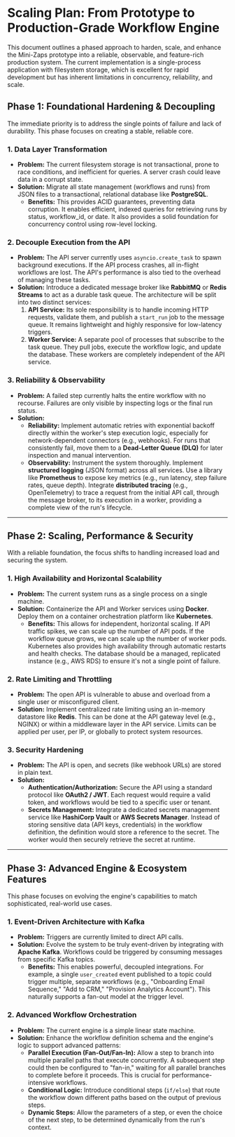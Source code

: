 # Scaling Plan: From Prototype to Production-Grade Workflow Engine

This document outlines a phased approach to harden, scale, and enhance the Mini-Zaps prototype into a reliable, observable, and feature-rich production system. The current implementation is a single-process application with filesystem storage, which is excellent for rapid development but has inherent limitations in concurrency, reliability, and scale.

## Phase 1: Foundational Hardening & Decoupling

The immediate priority is to address the single points of failure and lack of durability. This phase focuses on creating a stable, reliable core.

### 1. Data Layer Transformation

*   **Problem:** The current filesystem storage is not transactional, prone to race conditions, and inefficient for queries. A server crash could leave data in a corrupt state.
*   **Solution:** Migrate all state management (workflows and runs) from JSON files to a transactional, relational database like **PostgreSQL**. 
    *   **Benefits:** This provides ACID guarantees, preventing data corruption. It enables efficient, indexed queries for retrieving runs by status, workflow_id, or date. It also provides a solid foundation for concurrency control using row-level locking.

### 2. Decouple Execution from the API

*   **Problem:** The API server currently uses `asyncio.create_task` to spawn background executions. If the API process crashes, all in-flight workflows are lost. The API's performance is also tied to the overhead of managing these tasks.
*   **Solution:** Introduce a dedicated message broker like **RabbitMQ** or **Redis Streams** to act as a durable task queue. The architecture will be split into two distinct services:
    1.  **API Service:** Its sole responsibility is to handle incoming HTTP requests, validate them, and publish a `start_run` job to the message queue. It remains lightweight and highly responsive for low-latency triggers.
    2.  **Worker Service:** A separate pool of processes that subscribe to the task queue. They pull jobs, execute the workflow logic, and update the database. These workers are completely independent of the API service.

### 3. Reliability & Observability

*   **Problem:** A failed step currently halts the entire workflow with no recourse. Failures are only visible by inspecting logs or the final run status.
*   **Solution:**
    *   **Reliability:** Implement automatic retries with exponential backoff directly within the worker's step execution logic, especially for network-dependent connectors (e.g., webhooks). For runs that consistently fail, move them to a **Dead-Letter Queue (DLQ)** for later inspection and manual intervention.
    *   **Observability:** Instrument the system thoroughly. Implement **structured logging** (JSON format) across all services. Use a library like **Prometheus** to expose key metrics (e.g., run latency, step failure rates, queue depth). Integrate **distributed tracing** (e.g., OpenTelemetry) to trace a request from the initial API call, through the message broker, to its execution in a worker, providing a complete view of the run's lifecycle.

---

## Phase 2: Scaling, Performance & Security

With a reliable foundation, the focus shifts to handling increased load and securing the system.

### 1. High Availability and Horizontal Scalability

*   **Problem:** The current system runs as a single process on a single machine.
*   **Solution:** Containerize the API and Worker services using **Docker**. Deploy them on a container orchestration platform like **Kubernetes**. 
    *   **Benefits:** This allows for independent, horizontal scaling. If API traffic spikes, we can scale up the number of API pods. If the workflow queue grows, we can scale up the number of worker pods. Kubernetes also provides high availability through automatic restarts and health checks. The database should be a managed, replicated instance (e.g., AWS RDS) to ensure it's not a single point of failure.

### 2. Rate Limiting and Throttling

*   **Problem:** The open API is vulnerable to abuse and overload from a single user or misconfigured client.
*   **Solution:** Implement centralized rate limiting using an in-memory datastore like **Redis**. This can be done at the API gateway level (e.g., NGINX) or within a middleware layer in the API service. Limits can be applied per user, per IP, or globally to protect system resources.

### 3. Security Hardening

*   **Problem:** The API is open, and secrets (like webhook URLs) are stored in plain text.
*   **Solution:**
    *   **Authentication/Authorization:** Secure the API using a standard protocol like **OAuth2 / JWT**. Each request would require a valid token, and workflows would be tied to a specific user or tenant.
    *   **Secrets Management:** Integrate a dedicated secrets management service like **HashiCorp Vault** or **AWS Secrets Manager**. Instead of storing sensitive data (API keys, credentials) in the workflow definition, the definition would store a reference to the secret. The worker would then securely retrieve the secret at runtime.

---

## Phase 3: Advanced Engine & Ecosystem Features

This phase focuses on evolving the engine's capabilities to match sophisticated, real-world use cases.

### 1. Event-Driven Architecture with Kafka

*   **Problem:** Triggers are currently limited to direct API calls.
*   **Solution:** Evolve the system to be truly event-driven by integrating with **Apache Kafka**. Workflows could be triggered by consuming messages from specific Kafka topics. 
    *   **Benefits:** This enables powerful, decoupled integrations. For example, a single `user_created` event published to a topic could trigger multiple, separate workflows (e.g., "Onboarding Email Sequence," "Add to CRM," "Provision Analytics Account"). This naturally supports a fan-out model at the trigger level.

### 2. Advanced Workflow Orchestration

*   **Problem:** The current engine is a simple linear state machine.
*   **Solution:** Enhance the workflow definition schema and the engine's logic to support advanced patterns:
    *   **Parallel Execution (Fan-Out/Fan-In):** Allow a step to branch into multiple parallel paths that execute concurrently. A subsequent step could then be configured to "fan-in," waiting for all parallel branches to complete before it proceeds. This is crucial for performance-intensive workflows.
    *   **Conditional Logic:** Introduce conditional steps (`if/else`) that route the workflow down different paths based on the output of previous steps.
    *   **Dynamic Steps:** Allow the parameters of a step, or even the choice of the next step, to be determined dynamically from the run's context.
